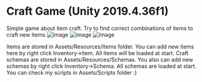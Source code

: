 # Craft Game (Unity 2019.4.36f1)
Simple game about item craft.
Try to find correct combinations of items to craft new items
![image](https://user-images.githubusercontent.com/101559700/166698188-ad27dc20-656d-438e-ab36-72cee26d35fc.png)
![image](https://user-images.githubusercontent.com/101559700/166698546-a031aad0-71a3-4683-8444-5d2651d69145.png)
![image](https://user-images.githubusercontent.com/101559700/166698684-eb47a00f-d608-4921-bbaf-7d6c54f2d09b.png)

Items are stored in Assets/Resources/Items folder. You can add new items here by right click Inventory->item. All items will be loaded at start.
Craft schemas are stored in Assets/Resources/Schemas. You also can add new schemas by right click Inventory->Schema. All schemas are loaded at start.
You can check my scripts in Assets/Scripts folder :)
